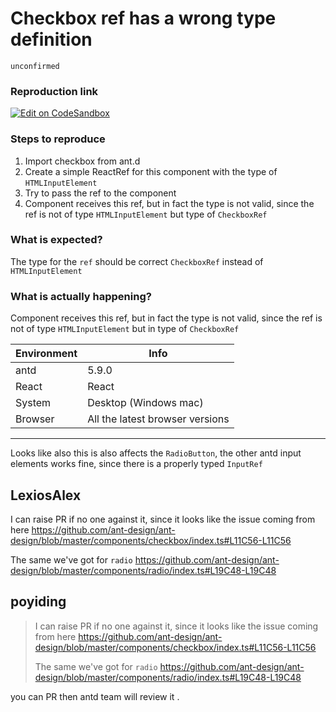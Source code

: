 # Checkbox ref has a wrong type definition

`unconfirmed`

### Reproduction link

[![Edit on CodeSandbox](https://codesandbox.io/static/img/play-codesandbox.svg)](https://codesandbox.io/s/inspiring-chandrasekhar-yqn3wg?file=/src/App.tsx)

### Steps to reproduce

1. Import checkbox from ant.d
2. Create a simple ReactRef for this component with the type of `HTMLInputElement`
3. Try to pass the ref to the component
4. Component receives this ref, but in fact the type is not valid, since the ref is not of type `HTMLInputElement` but type of `CheckboxRef`

### What is expected?

The type for the `ref` should be correct `CheckboxRef` instead of `HTMLInputElement`

### What is actually happening?

Component receives this ref, but in fact the type is not valid, since the ref is not of type `HTMLInputElement` but in type of `CheckboxRef`

| Environment | Info                            |
| ----------- | ------------------------------- |
| antd        | 5.9.0                           |
| React       | React                           |
| System      | Desktop (Windows mac)           |
| Browser     | All the latest browser versions |

---

Looks like also this is also affects the `RadioButton`, the other antd input elements works fine, since there is a properly typed `InputRef`

<!-- generated by ant-design-issue-helper. DO NOT REMOVE -->

## LexiosAlex

I can raise PR if no one against it, since it looks like the issue coming from here
https://github.com/ant-design/ant-design/blob/master/components/checkbox/index.ts#L11C56-L11C56

The same we've got for `radio`
https://github.com/ant-design/ant-design/blob/master/components/radio/index.ts#L19C48-L19C48

## poyiding

> I can raise PR if no one against it, since it looks like the issue coming from here https://github.com/ant-design/ant-design/blob/master/components/checkbox/index.ts#L11C56-L11C56
>
> The same we've got for `radio` https://github.com/ant-design/ant-design/blob/master/components/radio/index.ts#L19C48-L19C48

you can PR then antd team will review it .
